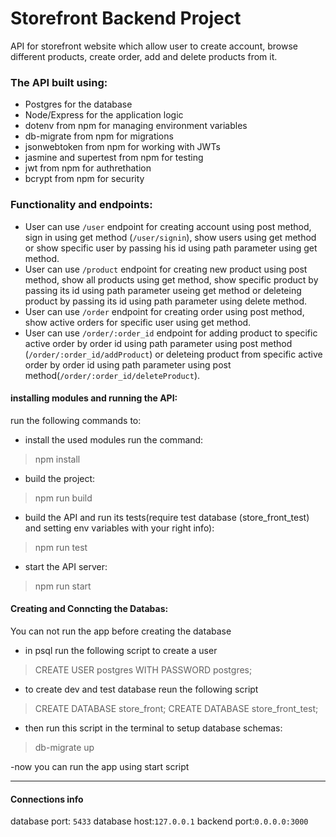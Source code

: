 # Storefront Backend Project
API for storefront website which allow user to create account, browse different products, create order, add and delete products from it.

### The API built using:
- Postgres for the database
- Node/Express for the application logic
- dotenv from npm for managing environment variables
- db-migrate from npm for migrations
- jsonwebtoken from npm for working with JWTs
- jasmine and supertest from npm for testing
- jwt from npm for authrethation 
- bcrypt from npm for security

### Functionality and endpoints:
- User can use `/user` endpoint for creating account using post method, sign in using get method (`/user/signin`), show users using get method or show specific user by passing his id using path parameter using get method.
- User can use `/product` endpoint for creating new product using post method, show all products using get method, show specific product by passing its id using path parameter useing get method or deleteing product by passing its id using path parameter using delete method.
- User can use `/order` endpoint for creating order using post method, show active orders for specific user using get method.
- User can use `/order/:order_id` endpoint for adding product to specific active order by order id using path parameter using post method (`/order/:order_id/addProduct`) or deleteing product from specific active order by order id using path parameter using post method(`/order/:order_id/deleteProduct`).


#### installing modules and running the API: 
run the following commands to:
- install the used modules run the command: 
> npm install 

- build the project:
> npm run build

- build the API and run its tests(require test database (store_front_test) and setting env variables with your right info):
> npm run test

- start the API server:
> npm run start 

#### Creating and Conncting the Databas:
You can not run the app before creating the database
- in psql run the following script to create a user
> CREATE USER postgres WITH PASSWORD postgres; 
- to create dev and test database reun the following script
> CREATE DATABASE store_front;
> CREATE DATABASE store_front_test;
- then run this script in the terminal to setup database schemas:
> db-migrate up 

-now you can run the app using start script

------------------------------------------------------------------------------------
#### Connections info
database port: `5433`
database host:`127.0.0.1` 
backend port:`0.0.0.0:3000`